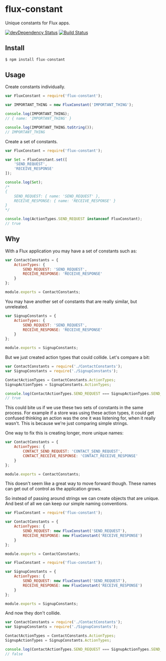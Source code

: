 # flux-constant

Unique constants for Flux apps.

[![devDependency Status](https://david-dm.org/jedireza/flux-constant/dev-status.svg?theme=shields.io)](https://david-dm.org/jedireza/flux-constant#info=devDependencies)
[![Build Status](https://travis-ci.org/jedireza/flux-constant.svg?branch=master)](https://travis-ci.org/jedireza/flux-constant)


## Install

```js
$ npm install flux-constant
```


## Usage

Create constants individually.

```js
var FluxConstant = require('flux-constant');

var IMPORTANT_THING = new FluxConstant('IMPORTANT_THING');

console.log(IMPORTANT_THING);
// { name: 'IMPORTANT_THING' }

console.log(IMPORTANT_THING.toString());
// IMPORTANT_THING
```

Create a set of constants.

```js
var FluxConstant = require('flux-constant');

var Set = FluxConstant.set([
    'SEND_REQUEST',
    'RECEIVE_RESPONSE'
]);

console.log(Set);
/*
{
    SEND_REQUEST: { name: 'SEND_REQUEST' },
    RECEIVE_RESPONSE: { name: 'RECEIVE_RESPONSE' }
}
*/

console.log(ActionTypes.SEND_REQUEST instanceof FluxConstant);
// true
```


## Why

With a Flux application you may have a set of constants such as:

```js
var ContactConstants = {
    ActionTypes: {
        SEND_REQUEST: 'SEND_REQUEST',
        RECEIVE_RESPONSE: 'RECEIVE_RESPONSE'
    }
};

module.exports = ContactConstants;
```

You may have another set of constants that are really similar, but unreleated.

```js
var SignupConstants = {
    ActionTypes: {
        SEND_REQUEST: 'SEND_REQUEST',
        RECEIVE_RESPONSE: 'RECEIVE_RESPONSE'
    }
};

module.exports = SignupConstants;
```

But we just created action types that could collide. Let's compare a bit:

```js
var ContactConstants = require('./ContactConstants');
var SignupConstants = require('./SignupConstants');

ContactActionTypes = ContactConstants.ActionTypes;
SignupActionTypes = SignupConstants.ActionTypes;

console.log(ContactActionTypes.SEND_REQUEST === SignupActionTypes.SEND_REQUEST);
// true
```

This could bite us if we use these two sets of constants in the same process.
For example if a store was using these action types, it could get confused
thinking an action was the one it was listening for, when it really wasn't.
This is because we're just comparing simple strings.

One way to fix this is creating longer, more unique names:

```js
var ContactConstants = {
    ActionTypes: {
        CONTACT_SEND_REQUEST: 'CONTACT_SEND_REQUEST',
        CONTACT_RECEIVE_RESPONSE: 'CONTACT_RECEIVE_RESPONSE'
    }
};

module.exports = ContactConstants;
```

This doesn't seem like a great way to move forward though. These names can get
out of control as the application grows.

So instead of passing around strings we can create objects that are unique. And
best of all we can keep our simple naming conventions.

```js
var FluxConstant = require('flux-constant');

var ContactConstants = {
    ActionTypes: {
        SEND_REQUEST: new FluxConstant('SEND_REQUEST'),
        RECEIVE_RESPONSE: new FluxConstant('RECEIVE_RESPONSE')
    }
};

module.exports = ContactConstants;
```

```js
var FluxConstant = require('flux-constant');

var SignupConstants = {
    ActionTypes: {
        SEND_REQUEST: new FluxConstant('SEND_REQUEST'),
        RECEIVE_RESPONSE: new FluxConstant('RECEIVE_RESPONSE')
    }
};

module.exports = SignupConstants;
```

And now they don't collide.

```js
var ContactConstants = require('./ContactConstants');
var SignupConstants = require('./SignupConstants');

ContactActionTypes = ContactConstants.ActionTypes;
SignupActionTypes = SignupConstants.ActionTypes;

console.log(ContactActionTypes.SEND_REQUEST === SignupActionTypes.SEND_REQUEST);
// false
```

